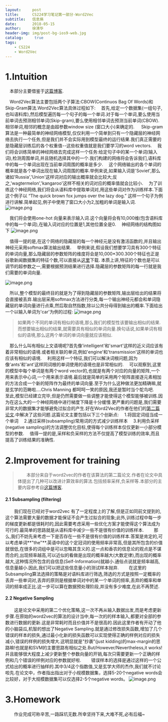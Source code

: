 ```yaml
---
layout:     post
title:      CS224学习笔记第一部分-Word2Vec
subtitle:   信息熵
date:       2018-05-15
author:     徐清华
header-img: img/post-bg-ios9-web.jpg
catalog: 	 true
tags:
    - CS224
    - Word2Vec
---
```

# 1.Intuition
&emsp;本部分主要借鉴于[这篇博客](https://towardsdatascience.com/word2vec-skip-gram-model-part-1-intuition-78614e4d6e0b).

&emsp;Word2Vec算法主要包括两个子算法:CBOW(Continuos Bag Of Words)和Skip-Gram算法.Word2Vec算法具体过程如下:
&emsp;首先,给定一个数据集(一组句子,也叫语料库),然后模型遍历每一个句子的每一个单词.对于每一个单词,要么使用当前单词去预测相邻单词(Skip-gram),要么使用相邻单词去预测当前单词(CBOW).相邻单词,相邻的概念是由超参数window size (窗口大小)来确定的.
&emsp; Skip-gram算法是一种最简单的神经网络模型,仅仅利用一个简单到只有一个隐藏层的神经网络去执行一个任务,但是我们并不会实际用到模型最终的运行结果.我们真正需要的是隐藏层训练后的各个权重值--这些权重值就是我们要学习的word vectors.
&emsp;我们将会训练简单的神经网络去完成这样一个任务:给定句子中的某一个单词(输入词),检测周围单词,并且随机选择其中的一个.我们构建的网络将会告诉我们,语料库中的每一个单词出现在当前单词周围的概率是多少.
&emsp;这个网络输出的各个单词的概率就是各个单词出现在输入词周围的概率.举例来说,如果输入词是'Soviet',那么诸如'Russia','Union'这样词对应的输出概率就会比较大;反之,'wagtermelon','kangaroo'这样不相关的词对应的概率值就会比较小.
&emsp;为了训练这个神经网络,我们将会从语料库中提取单词对,用这些单词对作为训练样本.下面这个例子以 “The quick brown fox jumps over the lazy dog.” 这样一个句子为例进行讲解.简单起见,例子中使用了窗口大小为2,加粗的单词是输入词. 
![image.png](https://upload-images.jianshu.io/upload_images/12011882-12e05699babef0a8.png?imageMogr2/auto-orient/strip%7CimageView2/2/w/1240)

&emsp;我们将会使用one-hot 向量来表示输入词.这个向量将会有10,000维(包含语料库中的每一个单词),在输入词对应的位置是1,其他位置全是0.
&emsp;神经网络的结构图如下 
![image.png](https://upload-images.jianshu.io/upload_images/12011882-8b4594367c06223c.png?imageMogr2/auto-orient/strip%7CimageView2/2/w/1240)

&emsp;值得一提的是,在这个网络的隐藏层的每一个神经元是没有激活函数的,并且输出神经元采用softmax算法输出结果.
&emsp;举例来说,假设我们想要学习具有300个特征的单词向量,那么隐藏层的参数矩阵的维度将会是10,000*300.300个特征也正是谷歌新闻数据集的特征个数,可以直接从[这里](https://code.google.com/archive/p/word2vec/)下载. 本质上讲,特征的个数也是可以调节的超参数之一,需要根据预测结果进行选择.隐藏层的参数矩阵的每一行就是我们需要的单词向量.

![image.png](https://upload-images.jianshu.io/upload_images/12011882-ab63b6eaacbd269b.png?imageMogr2/auto-orient/strip%7CimageView2/2/w/1240)

&emsp;所以,整个模型的最终目的就是为了得到隐藏层的参数矩阵,输出层给出的结果将会直接被丢弃.输出层采用softmax方法进行分类,每一个输出神经元都会和单词隐藏层的单词向量进行点乘,然后取自然指数,除以公共分母得到输出的概率.下面给出一个以输入单词为'car'为例的过程:
![image.png](https://upload-images.jianshu.io/upload_images/12011882-ad6af1f42b79f1f5.png?imageMogr2/auto-orient/strip%7CimageView2/2/w/1240)

> 如果两个不同的单词有相似的语境,那么我们的模型性该要输出相似的结果.而想要输出相似的结果,就需要具有相似的单词向量.换句话说,如果单词有相似的语境,那么这两个单词的单词向量就应该相似.



&emsp;那么什么叫有相似上文语境呢?首先像'intelligent'和'smart'这样的近义词应该有着非常相似的语境.或者相关联的单词,例如'engine'和'transmission'这样的单词也应该有相似的语境.
&emsp;利用这样一个特征,我们可以解决词根问题,因为像'ants'和'ant'这样同词根的单词使用的语境也是非常相似的.
&emsp;可以观察到,这里的模型中每个单词是有两个word vector的,也就是有两个对应的向量的矩阵,一个用来表示中心词,一个用来表示语境.最后就是简单的采用两个矩阵直接逐元素相加的方法合成一个新的矩阵作为最终的单词向量.至于为什么这种做法更加精确嘛,就是玄学的范畴啦....Chris Manning 都呵呵一笑的原因,我还是暂时当个鸵鸟吧.
&emsp;至此,模型已经建立完毕,但是仍然需要做一些调整才能使得这个模型能够被训练.因为在这么大的一个神经网络中进行梯度下降是十分缓慢.更严重的问题是,我们需要非常大的数据集才能够避免过拟合的产生.好在Word2Vec的作者在他们的[第二篇论文](http://arxiv.org/pdf/1310.4546.pdf).中解决了这些问题.这篇论文主要包括以下三个创新点:
&emsp;1.将固定词组当成一个单词
&emsp;2.通过采样(subsampling)常用词的方式减少训练样本
&emsp;3.利用负采样(negative sampling)的方法调整优化目标,使得每个训练样本仅仅更新一小部分模型的参数.
&emsp;值得一提的是,采样和负采样的方法不仅提高了模型训练的效率,而且提高了训练结果的准确性.

# 2.Improvement for training
>&emsp;&emsp;本部分来自于word2vec的作者在该算法的第二篇论文.作者在论文中具体提出了几种可以改进计算效率的算法.包括频率采样,负采样等.本部分的主要内容参考自[这篇博客](https://zhuanlan.zhihu.com/p/27234078).


#### 2.1 Subsampling (filtering)
&emsp;&emsp;我们现在已经对于word2vec 有了一定程度上的了解,但是正如同前文提到的,这个算法需要大量的数据才能保证不会产生过拟合的现象;此外,训练过程中每一步的梯度更新都是很耗时的,因此需要考虑采用一些优化方案才能使得这个算法成为可行的.最简单的思路就是从语料库中减少一些不是很有价值的训练样本.
&emsp;&emsp;那么,我们不妨先来考虑一下是否存在一些不是很有价值的训练样本.答案是肯定的,可以考虑单词**"the"**.英语中的这个定冠词的使用频率非常高,但是其所包含的价值就很低,在很多的词组中是可以忽略其含义的.这一点和香农的信息论的观点是不谋而合的,出现频率越高,可以近似的看做是出现的概率越大(大数定律),而出现的概率越大,这种情况所包含的自信息(Self-Information)就越小.通俗点说就是频率越高,信息量越小.因此,我们可以把这些信息量小的测试样本抛弃.
&emsp;&emsp;在这里的Subsampling算法选择的策略是对语料库进行筛选,筛选的方式是按照一定概率的丢弃一些单词对,丢弃的原则是根据单词对中的某一个单词的频率,丢弃的概率和单词的频率成正比.这一步可以算在数据预处理阶段,并没有多少难度,在此不再赘述.
#### 2.2 Negative Sampling
&emsp;&emsp;这是论文中采用的第二个优化策略,这一次不再从输入数据出发,而是考虑更新步骤.在原始的word2vec的算法的设计当中,每一次的的样本输入,都要对全部的参数进行数据的更新.这是非常耗时而且价值并不是很高的.因此这里作者有开动了他的小脑袋瓜,机智的想出了Negative Sampling.就是通过修改损失函数,增加了几个错误的样本的损失,通过最小化新的损失函数可以实现使得正确的样例对应的损失减小,错误的样例的损失增大.这明显就是"抄袭"(just kidding)的max-margin的思路嘛!也就是和SVM的主要思路有相似之处.But/However/Nevertheless,it works!并且能够很大程度上减少更新整个参数向量的开销,每次只需要更新一个正确的样例和几个错误的样例对应的参数就好啦.
&emsp;&emsp;错误样本的选择是通过这样的一个公式给出的概率进行抽样的.其中3/4这个指数值,又是玄学大师的杰作,我们就不讨论啦先.在论文中，作者指出指出对于小规模数据集，选择5-20个negative words会比较好，对于大规模数据集可以仅选择2-5个negative words。
![image.png](https://upload-images.jianshu.io/upload_images/12011882-b6688805e4211dc4.png?imageMogr2/auto-orient/strip%7CimageView2/2/w/1240)

# 3.Homework
&emsp;&emsp;作业完成可称辛苦,一路踩坑无数.所幸坚持下来,大难不死,必有后福~
